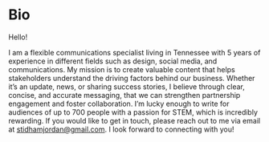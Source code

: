 # Bio

Hello!

I am a flexible communications specialist living in Tennessee with 5 years of experience in different fields such as design, social media, and communications. My mission is to create valuable content that helps stakeholders understand the driving factors behind our business. Whether it’s an update, news, or sharing success stories, I believe through clear, concise, and accurate messaging, that we can strengthen partnership engagement and foster collaboration. I’m lucky enough to write for audiences of up to 700 people with a passion for STEM, which is incredibly rewarding. If you would like to get in touch, please reach out to me via email at stidhamjordan@gmail.com. I look forward to connecting with you! 
